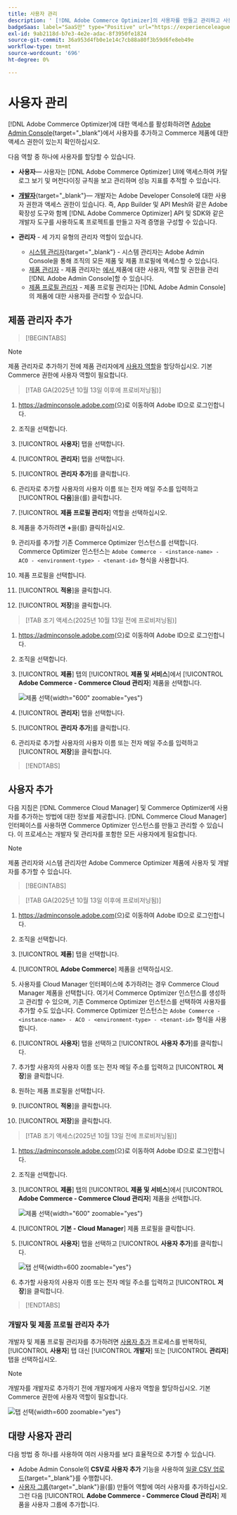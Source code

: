 ```yaml
---
title: 사용자 관리
description: ' [!DNL Adobe Commerce Optimizer]의 사용자를 만들고 관리하고 사용자 역할을 할당하는 방법을 알아봅니다.'
badgeSaas: label="SaaS만" type="Positive" url="https://experienceleague.adobe.com/en/docs/commerce/user-guides/product-solutions" tooltip="Adobe Commerce as a Cloud Service 및 Adobe Commerce Optimizer 프로젝트에만 적용됩니다(Adobe 관리 SaaS 인프라)."
exl-id: 9ab2118d-b7e3-4e2e-adac-8f3950fe1824
source-git-commit: 36a953d4fb0e1e14c7cb88a80f3b59d6fe8eb49e
workflow-type: tm+mt
source-wordcount: '696'
ht-degree: 0%

---
```


# 사용자 관리

[!DNL Adobe Commerce Optimizer]에 대한 액세스를 활성화하려면 [Adobe Admin Console](https://adminconsole.adobe.com){target="_blank"}에서 사용자를 추가하고 Commerce 제품에 대한 액세스 권한이 있는지 확인하십시오.

다음 역할 중 하나에 사용자를 할당할 수 있습니다.

- **사용자**— 사용자는 [!DNL Adobe Commerce Optimizer] UI에 액세스하여 카탈로그 보기 및 머천다이징 규칙을 보고 관리하며 성능 지표를 추적할 수 있습니다.

- [**개발자**](https://helpx.adobe.com/enterprise/using/manage-developers.html#Adddevelopers){target="_blank"}— 개발자는 Adobe Developer Console에 대한 사용자 권한과 액세스 권한이 있습니다. 즉, App Builder 및 API Mesh와 같은 Adobe 확장성 도구와 함께 [!DNL Adobe Commerce Optimizer] API 및 SDK와 같은 개발자 도구를 사용하도록 프로젝트를 만들고 자격 증명을 구성할 수 있습니다.

- **관리자** - 세 가지 유형의 관리자 역할이 있습니다.
   - [시스템 관리자](https://helpx.adobe.com/enterprise/using/admin-roles.html){target="_blank"} - 시스템 관리자는 Adobe Admin Console을 통해 조직의 모든 제품 및 제품 프로필에 액세스할 수 있습니다.
   - [제품 관리자](#add-a-product-admin) - 제품 관리자는 [에서 ](#add-users-and-admins)제품에 대한 사용자, 역할 및 권한을 관리[!DNL Adobe Admin Console]할 수 있습니다.
   - [제품 프로필 관리자](#add-users-developers-and-product-profile-admins) - 제품 프로필 관리자는 [!DNL Adobe Admin Console]의 제품에 대한 사용자를 관리할 수 있습니다.

## 제품 관리자 추가

>[!BEGINTABS]

>[!NOTE]
>
>제품 관리자로 추가하기 전에 제품 관리자에게 [사용자 역할](#add-users)을 할당하십시오. 기본 Commerce 권한에 사용자 역할이 필요합니다.

>[!TAB GA(2025년 10월 13일 이후에 프로비저닝됨)]

1. <https://adminconsole.adobe.com>(으)로 이동하여 Adobe ID으로 로그인합니다.

1. 조직을 선택합니다.

1. [!UICONTROL **사용자**] 탭을 선택합니다.

1. [!UICONTROL **관리자**] 탭을 선택합니다.

1. [!UICONTROL **관리자 추가**]&#x200B;를 클릭합니다.

1. 관리자로 추가할 사용자의 사용자 이름 또는 전자 메일 주소를 입력하고 [!UICONTROL **다음**]&#x200B;을(를) 클릭합니다.

1. [!UICONTROL **제품 프로필 관리자**] 역할을 선택하십시오.

1. 제품을 추가하려면 **+**&#x200B;을(를) 클릭하십시오.

1. 관리자를 추가할 기존 Commerce Optimizer 인스턴스를 선택합니다. Commerce Optimizer 인스턴스는 `Adobe Commerce - <instance-name> - ACO - <environment-type> - <tenant-id>` 형식을 사용합니다.

1. 제품 프로필을 선택합니다.

1. [!UICONTROL **적용**]&#x200B;을 클릭합니다.

1. [!UICONTROL **저장**]&#x200B;을 클릭합니다.

>[!TAB 조기 액세스(2025년 10월 13일 전에 프로비저닝됨)]

1. <https://adminconsole.adobe.com>(으)로 이동하여 Adobe ID으로 로그인합니다.

1. 조직을 선택합니다.

1. [!UICONTROL **제품**] 탭의 [!UICONTROL **제품 및 서비스**]&#x200B;에서 [!UICONTROL **Adobe Commerce - Commerce Cloud 관리자**] 제품을 선택합니다.

   ![제품 선택](/help/cloud-service/assets/backend.png){width="600" zoomable="yes"}

1. [!UICONTROL **관리자**] 탭을 선택합니다.

1. [!UICONTROL **관리자 추가**]&#x200B;를 클릭합니다.

1. 관리자로 추가할 사용자의 사용자 이름 또는 전자 메일 주소를 입력하고 [!UICONTROL **저장**]&#x200B;을 클릭합니다.

>[!ENDTABS]

## 사용자 추가

다음 지침은 [!DNL Commerce Cloud Manager] 및 Commerce Optimizer에 사용자를 추가하는 방법에 대한 정보를 제공합니다. [!DNL Commerce Cloud Manager] 인터페이스를 사용하면 Commerce Optimizer 인스턴스를 만들고 관리할 수 있습니다. 이 프로세스는 개발자 및 관리자를 포함한 모든 사용자에게 필요합니다.

>[!NOTE]
>
>제품 관리자와 시스템 관리자만 Adobe Commerce Optimizer 제품에 사용자 및 개발자를 추가할 수 있습니다.

>[!BEGINTABS]

>[!TAB GA(2025년 10월 13일 이후에 프로비저닝됨)]

1. <https://adminconsole.adobe.com>(으)로 이동하여 Adobe ID으로 로그인합니다.

1. 조직을 선택합니다.

1. [!UICONTROL **제품**] 탭을 선택합니다.

1. [!UICONTROL **Adobe Commerce**] 제품을 선택하십시오.

1. 사용자를 Cloud Manager 인터페이스에 추가하려는 경우 Commerce Cloud Manager 제품을 선택합니다. 여기서 Commerce Optimizer 인스턴스를 생성하고 관리할 수 있으며, 기존 Commerce Optimizer 인스턴스를 선택하여 사용자를 추가할 수도 있습니다. Commerce Optimizer 인스턴스는 `Adobe Commerce - <instance-name> - ACO - <environment-type> - <tenant-id>` 형식을 사용합니다.

1. [!UICONTROL **사용자**] 탭을 선택하고 [!UICONTROL **사용자 추가**]&#x200B;를 클릭합니다.

1. 추가할 사용자의 사용자 이름 또는 전자 메일 주소를 입력하고 [!UICONTROL **저장**]&#x200B;을 클릭합니다.

1. 원하는 제품 프로필을 선택합니다.

1. [!UICONTROL **적용**]&#x200B;을 클릭합니다.

1. [!UICONTROL **저장**]&#x200B;을 클릭합니다.

>[!TAB 조기 액세스(2025년 10월 13일 전에 프로비저닝됨)]

1. <https://adminconsole.adobe.com>(으)로 이동하여 Adobe ID으로 로그인합니다.

1. 조직을 선택합니다.

1. [!UICONTROL **제품**] 탭의 [!UICONTROL **제품 및 서비스**]&#x200B;에서 [!UICONTROL **Adobe Commerce - Commerce Cloud 관리자**] 제품을 선택합니다.

   ![제품 선택](/help/cloud-service//assets/backend.png){width="600" zoomable="yes"}

1. [!UICONTROL **기본 - Cloud Manager**] 제품 프로필을 클릭합니다.

1. [!UICONTROL **사용자**] 탭을 선택하고 [!UICONTROL **사용자 추가**]&#x200B;를 클릭합니다.

   ![탭 선택](/help/cloud-service/assets/tab-select.png){width=600 zoomable="yes"}

1. 추가할 사용자의 사용자 이름 또는 전자 메일 주소를 입력하고 [!UICONTROL **저장**]&#x200B;을 클릭합니다.

>[!ENDTABS]

### 개발자 및 제품 프로필 관리자 추가

개발자 및 제품 프로필 관리자를 추가하려면 [사용자 추가](#add-users) 프로세스를 반복하되, [!UICONTROL **사용자**] 탭 대신 [!UICONTROL **개발자**] 또는 [!UICONTROL **관리자**] 탭을 선택하십시오.

>[!NOTE]
>
>개발자를 개발자로 추가하기 전에 개발자에게 사용자 역할을 할당하십시오. 기본 Commerce 권한에 사용자 역할이 필요합니다.

![탭 선택](/help//cloud-service/assets/tab-select.png){width=600 zoomable="yes"}

## 대량 사용자 관리

다음 방법 중 하나를 사용하여 여러 사용자를 보다 효율적으로 추가할 수 있습니다.

- Adobe Admin Console의 **CSV로 사용자 추가** 기능을 사용하여 [일괄 CSV 업로드](https://helpx.adobe.com/enterprise/using/bulk-upload-users.html){target="_blank"}를 수행합니다.
- [사용자 그룹](https://helpx.adobe.com/enterprise/using/user-groups.html){target="_blank"}을(를) 만들어 역할에 여러 사용자를 추가하십시오. 그런 다음 [!UICONTROL **Adobe Commerce - Commerce Cloud 관리자**] 제품을 사용자 그룹에 추가합니다.

